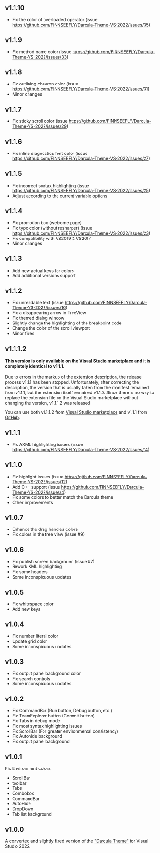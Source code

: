 ## v1.1.10

- Fix the color of overloaded operator (issue https://github.com/FINNSEEFLY/Darcula-Theme-VS-2022/issues/35)

## v1.1.9

- Fix method name color (issue https://github.com/FINNSEEFLY/Darcula-Theme-VS-2022/issues/33)

## v1.1.8

- Fix outlining chevron color (issue https://github.com/FINNSEEFLY/Darcula-Theme-VS-2022/issues/31)
- Minor changes

## v1.1.7

- Fix sticky scroll color (issue https://github.com/FINNSEEFLY/Darcula-Theme-VS-2022/issues/29)

## v1.1.6

- Fix inline diagnostics font color (issue https://github.com/FINNSEEFLY/Darcula-Theme-VS-2022/issues/27)

## v1.1.5

- Fix incorrect syntax highlighting (issue https://github.com/FINNSEEFLY/Darcula-Theme-VS-2022/issues/25)
- Adjust according to the current variable options

## v1.1.4

- Fix promotion box (welcome page)
- Fix typo color (without resharper) (issue https://github.com/FINNSEEFLY/Darcula-Theme-VS-2022/issues/23) 
- Fix compatibility with VS2019 & VS2017
- Minor changes

## v1.1.3

- Add new actual keys for colors
- Add additional versions support

## v1.1.2

- Fix unreadable text (issue https://github.com/FINNSEEFLY/Darcula-Theme-VS-2022/issues/16)
- Fix a disappearing arrow in TreeView
- Fix themed dialog window
- Slightly change the highlighting of the breakpoint code
- Change the color of the scroll viewport
- Minor fixes

## v1.1.1.2

#### This version is only available on the [Visual Studio marketplace](https://marketplace.visualstudio.com/items?itemName=FINNSEEFLY.Darcula-Theme-For-Visual-Studio) and it is completely identical to v1.1.1.

Due to errors in the markup of the extension description, the release process v1.1.1 has been stopped. Unfortunately, after correcting the description, the version that is usually taken from the manifest remained from v1.1.1, but the extension itself remained v1.1.0.
Since there is no way to replace the extension file on the Visual Studio marketplace without changing the version, v1.1.1.2 was released

You can use both v1.1.1.2 from [Visual Studio marketplace](https://marketplace.visualstudio.com/items?itemName=FINNSEEFLY.Darcula-Theme-For-Visual-Studio) and v1.1.1 from [GitHub](https://github.com/FINNSEEFLY/Darcula-Theme-VS-2022/releases/tag/v1.1.1).

## v1.1.1

- Fix AXML highlighting issues (issue https://github.com/FINNSEEFLY/Darcula-Theme-VS-2022/issues/14)

## v1.1.0

- Fix highlight issues (issue https://github.com/FINNSEEFLY/Darcula-Theme-VS-2022/issues/12)
- Add C++ support (issue https://github.com/FINNSEEFLY/Darcula-Theme-VS-2022/issues/4)
- Fix some colors to better match the Darcula theme
- Other improvements

## v1.0.7

- Enhance the drag handles colors
- Fix colors in the tree view (issue #9)

## v1.0.6

- Fix publish screen background (issue #7)
- Rework XML highlighting
- Fix some headers
- Some inconspicuous updates

## v1.0.5

- Fix whitespace color
- Add new keys

## v1.0.4

- Fix number literal color
- Update grid color
- Some inconspicuous updates

## v1.0.3

- Fix output panel background сolor
- Fix search controls
- Some inconspicuous updates

## v1.0.2

- Fix CommandBar (Run button, Debug button, etc.)
- Fix TeamExplorer button (Commit button)
- Fix Tabs in debug mode
- Fix most syntax highlighting issues
- Fix ScrollBar (For greater environmental consistency)
- Fix Autohide background
- Fix output panel background

## v1.0.1

Fix Environment colors
- ScrollBar
- toolbar
- Tabs
- Combobox
- CommandBar
- AutoHide
- DropDown
- Tab list background

## v1.0.0

A converted and slightly fixed version of the ["Darcula Theme"](https://marketplace.visualstudio.com/items?itemName=rokoroku.vscode-theme-darcula) for Visual Studio 2022.
